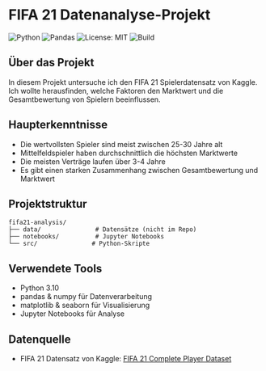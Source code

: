 # FIFA 21 Datenanalyse-Projekt

![Python](https://img.shields.io/badge/Python-3.10-blue.svg)
![Pandas](https://img.shields.io/badge/Pandas-1.5.0-yellow.svg)
![License: MIT](https://img.shields.io/badge/License-MIT-green.svg)
![Build](https://img.shields.io/github/actions/workflow/status/username/repo/ci.yml?branch=main)


## Über das Projekt 
In diesem Projekt untersuche ich den FIFA 21 Spielerdatensatz von Kaggle. Ich wollte herausfinden, welche Faktoren den Marktwert und die Gesamtbewertung von Spielern beeinflussen.

## Haupterkenntnisse 
- Die wertvollsten Spieler sind meist zwischen 25-30 Jahre alt
- Mittelfeldspieler haben durchschnittlich die höchsten Marktwerte
- Die meisten Verträge laufen über 3-4 Jahre
- Es gibt einen starken Zusammenhang zwischen Gesamtbewertung und Marktwert

## Projektstruktur 
```
fifa21-analysis/
├── data/               # Datensätze (nicht im Repo)
├── notebooks/          # Jupyter Notebooks
└── src/               # Python-Skripte
```

## Verwendete Tools 
- Python 3.10
- pandas & numpy für Datenverarbeitung
- matplotlib & seaborn für Visualisierung
- Jupyter Notebooks für Analyse

## Datenquelle 
- FIFA 21 Datensatz von Kaggle: [FIFA 21 Complete Player Dataset](https://www.kaggle.com/datasets/stefanoleone992/fifa-21-complete-player-dataset)
